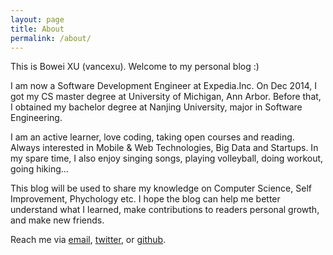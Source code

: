 ```yaml
---
layout: page
title: About
permalink: /about/
---
```


This is Bowei XU (vancexu). Welcome to my personal blog :)

I am now a Software Development Engineer at Expedia.Inc. On Dec 2014, I got my CS master degree at University of Michigan, Ann Arbor. Before that, I obtained my bachelor degree at Nanjing University, major in Software Engineering. 

I am an active learner, love coding, taking open courses and reading. Always interested in Mobile & Web Technologies, Big Data and Startups. In my spare time, I also enjoy singing songs, playing volleyball, doing workout, going hiking...

This blog will be used to share my knowledge on Computer Science, Self Improvement, Phychology etc. I hope the blog can help me better understand what I learned, make contributions to readers personal growth, and make new friends. 

Reach me via [email](mailto:xuboweinju@gmail.com), [twitter](https://twitter.com/vancexu), or [github](https://github.com/vancexu).

